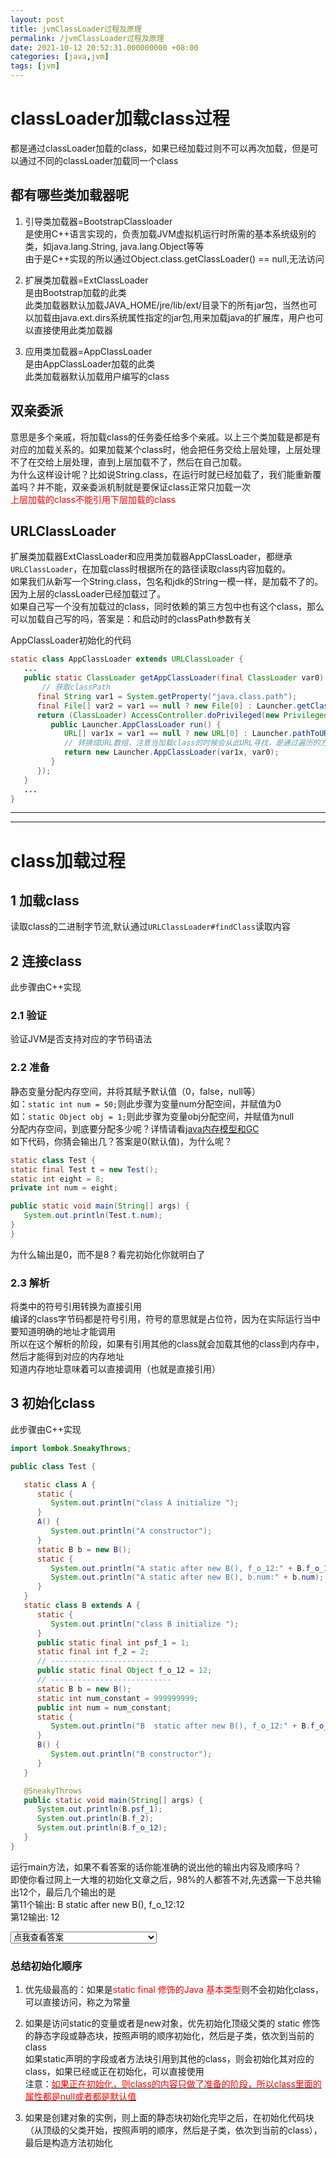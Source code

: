 ```yaml
---
layout: post
title: jvmClassLoader过程及原理
permalink: /jvmClassLoader过程及原理
date: 2021-10-12 20:52:31.000000000 +08:00
categories: [java,jvm]
tags: [jvm]
---
```


# classLoader加载class过程
都是通过classLoader加载的class，如果已经加载过则不可以再次加载，但是可以通过不同的classLoader加载同一个class

##  都有哪些类加载器呢

1. 引导类加载器=BootstrapClassloader  
   是使用C++语言实现的，负责加载JVM虚拟机运行时所需的基本系统级别的类，如java.lang.String, java.lang.Object等等  
   由于是C++实现的所以通过Object.class.getClassLoader() == null,无法访问
   
2. 扩展类加载器=ExtClassLoader  
   是由Bootstrap加载的此类  
   此类加载器默认加载JAVA_HOME/jre/lib/ext/目录下的所有jar包，当然也可以加载由java.ext.dirs系统属性指定的jar包,用来加载java的扩展库，用户也可以直接使用此类加载器
   
3. 应用类加载器=AppClassLoader  
   是由AppClassLoader加载的此类  
   此类加载器默认加载用户编写的class
   

## 双亲委派
意思是多个亲戚，将加载class的任务委任给多个亲戚。以上三个类加载是都是有对应的加载关系的。如果加载某个class时，他会把任务交给上层处理，上层处理不了在交给上层处理，直到上层加载不了，然后在自己加载。  
为什么这样设计呢？比如说String.class，在运行时就已经加载了，我们能重新覆盖吗？并不能，双亲委派机制就是要保证class正常只加载一次    
<font color='red'>上层加载的class不能引用下层加载的class</font>

## URLClassLoader  
扩展类加载器ExtClassLoader和应用类加载器AppClassLoader，都继承`URLClassLoader`，在加载class时根据所在的路径读取class内容加载的。  
如果我们从新写一个String.class，包名和jdk的String一模一样，是加载不了的。因为上层的classLoader已经加载过了。  
如果自己写一个没有加载过的class，同时依赖的第三方包中也有这个class，那么可以加载自己写的吗，答案是：和启动时的classPath参数有关


AppClassLoader初始化的代码  
```java
static class AppClassLoader extends URLClassLoader {
   ... 
   public static ClassLoader getAppClassLoader(final ClassLoader var0) throws IOException {
       // 获取classPath
      final String var1 = System.getProperty("java.class.path");
      final File[] var2 = var1 == null ? new File[0] : Launcher.getClassPath(var1);
      return (ClassLoader) AccessController.doPrivileged(new PrivilegedAction<Launcher.AppClassLoader>() {
         public Launcher.AppClassLoader run() {
            URL[] var1x = var1 == null ? new URL[0] : Launcher.pathToURLs(var2);
            // 转换成URL数组，注意当加载class的时候会从此URL寻找，是通过遍历的方式，如果classPath参数中的class靠前，那么就能加载咱们自己写的。
            return new Launcher.AppClassLoader(var1x, var0);
         }
      });
   }
   ...
}
```

---
---

# class加载过程

## 1 加载class
读取class的二进制字节流,默认通过`URLClassLoader#findClass`读取内容  

## 2 连接class  
此步骤由C++实现

### 2.1 验证  
   验证JVM是否支持对应的字节码语法  
   
### 2.2 准备  
   静态变量分配内存空间，并将其赋予默认值（0，false，null等）  
   如：`static int num = 50;`则此步骤为变量num分配空间，并赋值为0  
   如：`static Object obj = 1;`则此步骤为变量obj分配空间，并赋值为null  
   分配内存空间，到底要分配多少呢？详情请看[java内存模型和GC](/java内存模型和GC)  
   如下代码，你猜会输出几？答案是0(默认值)，为什么呢？  
   ```java
static class Test {
   static final Test t = new Test();
   static int eight = 8;
   private int num = eight;
   
   public static void main(String[] args) {
      System.out.println(Test.t.num);
   }
}
 ```  
   为什么输出是0，而不是8？看完初始化你就明白了

            
            
### 2.3 解析  
   将类中的符号引用转换为直接引用  
   编译的class字节码都是符号引用，符号的意思就是占位符，因为在实际运行当中要知道明确的地址才能调用  
   所以在这个解析的阶段，如果有引用其他的class就会加载其他的class到内存中，然后才能得到对应的内存地址    
   知道内存地址意味着可以直接调用（也就是直接引用）  


## 3 初始化class  
此步骤由C++实现

```java
import lombok.SneakyThrows;

public class Test {

   static class A {
      static {
         System.out.println("class A initialize ");
      }
      A() {
         System.out.println("A constructor");
      }
      static B b = new B();
      static {
         System.out.println("A static after new B(), f_o_12:" + B.f_o_12);
         System.out.println("A static after new B(), b.num:" + b.num);
      }
   }
   static class B extends A {
      static {
         System.out.println("class B initialize ");
      }
      public static final int psf_1 = 1;
      static final int f_2 = 2;
      // ---------------------------
      public static final Object f_o_12 = 12;
      // ---------------------------
      static B b = new B();
      static int num_constant = 999999999;
      public int num = num_constant;
      static {
         System.out.println("B  static after new B(), f_o_12:" + B.f_o_12);
      }
      B() {
         System.out.println("B constructor");
      }
   }

   @SneakyThrows
   public static void main(String[] args) {
      System.out.println(B.psf_1);
      System.out.println(B.f_2);
      System.out.println(B.f_o_12);
   }
}
```  

运行main方法，如果不看答案的话你能准确的说出他的输出内容及顺序吗？  
即使你看过网上一大堆的初始化文章之后，98%的人都答不对,先透露一下总共输出12个，最后几个输出的是  
第11个输出: B  static after new B(), f_o_12:12  
第12输出: 12


<select>
<option>点我查看答案</option>
<option>1. 1 </option>
<option>2. 2 </option>
<option>3. class A initialize </option>
<option>4. A constructor </option>
<option>5. B constructor </option>
<option>6. A static after new B(), f_o_12:null </option>
<option>7. A static after new B(), b.num:0 </option>
<option>8. class B initialize </option>
<option>9. A constructor </option>
<option>10. B constructor </option>
<option>11. B  static after new B(), f_o_12:12 </option>
<option>12. 12 </option>
</select>


### 总结初始化顺序

1. 优先级最高的：如果是<font color='red'>static final 修饰的Java 基本类型</font>则不会初始化class，可以直接访问，称之为常量  
   
2. 如果是访问static的变量或者是new对象，优先初始化顶级父类的 static 修饰的静态字段或静态块，按照声明的顺序初始化，然后是子类，依次到当前的class  
  如果static声明的字段或者方法块引用到其他的class，则会初始化其对应的class，如果已经或正在初始化，可以直接使用  
  注意：[<font color='red'>如果正在初始化，则class的内容只做了准备的阶段，所以class里面的属性都是null或者都是默认值</font>](#22-准备)  
   
3. 如果是创建对象的实例，则上面的静态块初始化完毕之后，在初始化代码块（从顶级的父类开始，按照声明的顺序，然后是子类，依次到当前的class），最后是构造方法初始化

